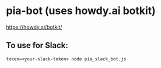 # pia-bot (uses howdy.ai botkit)
https://howdy.ai/botkit/

## To use for Slack:

```
token=<your-slack-token> node pia_slack_bot.js
```
